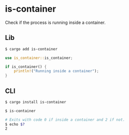# is-container

Check if the process is running inside a container.

## Lib

```bash
$ cargo add is-container
```

```rust
use is_container::is_container;

if is_container() {
    println!("Running inside a container");
}
```

## CLI

```bash
$ cargo install is-container
```

```bash
$ is-container

# Exits with code 0 if inside a container and 2 if not.
$ echo $?
2
```
